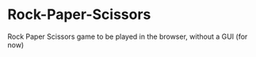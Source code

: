 # Rock-Paper-Scissors
Rock Paper Scissors game to be played in the browser, without a GUI (for now)
